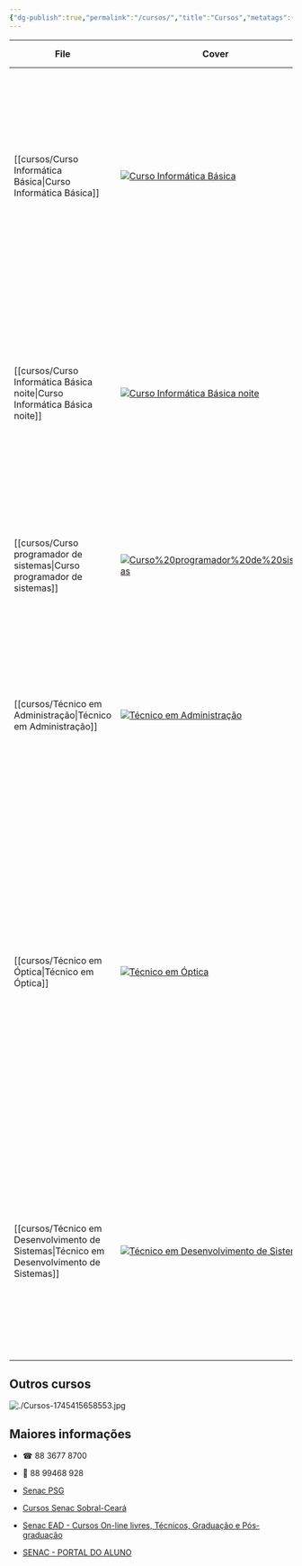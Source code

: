 ```yaml
---
{"dg-publish":true,"permalink":"/cursos/","title":"Cursos","metatags":{"description":"Programação de Cursos no Senac Ceará em Sobral"},"contentClasses":"cards cards-cols-3 cards-cover","tags":["curso","Senac"],"noteIcon":"1","updated":"2025-04-23T14:04:15.593-03:00"}
---
```





| File                                       | Cover                                                                                                                 | Carga horária             | 📄 Descrição                                                                                                                                                                                                                                                                                                                                                                                                                           | Inscrição                                                                                                                                                                             |
| ------------------------------------------ | --------------------------------------------------------------------------------------------------------------------- | ------------------------- | -------------------------------------------------------------------------------------------------------------------------------------------------------------------------------------------------------------------------------------------------------------------------------------------------------------------------------------------------------------------------------------------------------------------------------------- | ------------------------------------------------------------------------------------------------------------------------------------------------------------------------------------- |
| [[cursos/Curso Informática Básica\|Curso Informática Básica]]               | [![Curso Informática Básica](/img/user/cursos/curso-inf-bas-sab.png)](/cursos/curso-informatica-basica/)                               | Carga horária 66H👨🏻‍💻  | Dê o primeiro passo para entrar no mundo digital e se diferencie no mercado de trabalho. Neste curso, você aprende a utilizar o sistema operacional Windows e aplicativos de escritório como Word, Excel e navegadores de internet. Matricule-se agora e vem ser Senac!                                                                                                                                                                | Inscrições via [WhatsApp](https://api.whatsapp.com/send?1=pt_BR&phone=5585991913667&text=Ol%C3%A1,%20gostaria%20de%20me%20matricular%20no%20curso%20INFOMATICA%20-%202025.12.60)      |
| [[cursos/Curso Informática Básica noite\|Curso Informática Básica noite]]         | [![Curso Informática Básica noite](/img/user/cursos/curso-inf-bas-noite.png)](/cursos/curso-informatica-basica-noite/)                 | Carga horária 66H👨🏻‍💻  | Dê o primeiro passo para entrar no mundo digital e se diferencie no mercado de trabalho. Neste curso, você aprende a utilizar o sistema operacional Windows e aplicativos de escritório como Word, Excel e navegadores de internet. Matricule-se agora e vem ser Senac!                                                                                                                                                                | Inscrições via [88 99468-9288](https://api.whatsapp.com/send?1=pt_BR&phone=5585991913667&text=Ol%C3%A1,%20gostaria%20de%20me%20matricular%20no%20curso%20INFOMATICA%20-%202025.12.59) |
| [[cursos/Curso programador de sistemas\|Curso programador de sistemas]]          | [![Curso%20programador%20de%20sistemas](/img/user/cursos/curso-prog.jpeg)](/cursos/curso-programador-de-sistemas/)                     | Carga horária 200H👨🏻‍💻 | O curso capacita o participante em programação orientada a objetos, fundamentando-o para desenvolver aplicações de sistemas computacionais.                                                                                                                                                                                                                                                                                            | Inscrições via [link ⬇](https://psg.ce.senac.br/oportunidade/programador-de-sistemas-2/)                                                                                              |
| [[cursos/Técnico em Administração\|Técnico em Administração]]               | [![Técnico em Administração](/img/user/cursos/curso-tec-adm.jpeg)](/cursos/tecnico-em-administracao/)                                  | Carga horária 800H👨🏻‍💻 | executa atividades administrativas da organização relacionadas aos processos de gestão de pessoas, de operações logísticas, gestão de materiais e patrimônio, de marketing, de vendas e de finanças.                                                                                                                                                                                                                                   | Inscrições presenciais ou [link ⬇](https://cursos.ce.senac.br/produto/tecnico-em-administracao-sobral-noite-2025-12-66/)                                                              |
| [[cursos/Técnico em Óptica\|Técnico em Óptica]]                      | [![Técnico em Óptica](/img/user/cursos/curso-tec-optica.jpeg)](/cursos/tecnico-em-optica/)                                             | Carga horária 1200H👩🏻‍⚕ | Atua em laboratórios ópticos, estabelecimentos ópticos básicos e plenos, centros de adaptação de lentes de contato e também no ramo de vendas. Nesse curso, desenvolva competências relacionadas à óptica oftálmica e contatologia, permitindo sua atuação como consultor óptico, surfaçagista e montador de lentes oftálmicas, gestor de negócios, representante comercial de equipamentos, armações, lentes oftálmicas e de contato. | Inscrições presenciais ou [link ⬇](https://cursos.ce.senac.br/produto/tecnico-em-optica-sobral-noite-2025-12-64/)                                                                     |
| [[cursos/Técnico em Desenvolvimento de Sistemas\|Técnico em Desenvolvimento de Sistemas]] | [![Técnico em Desenvolvimento de Sistemas](/img/user/cursos/curso-tec-sistemas.jpeg)](/cursos/tecnico-em-desenvolvimento-de-sistemas/) | Carga horária1200H👨🏻‍💻 | Exerce funções técnicas, como: administração do sistema de banco de dados, desenvolver software, programar rotinas de sistema utilizando linguagens e técnicas de programação, programação de sistemas para desktop e para web, entre outras atividades.                                                                                                                                                                               | Inscrições presenciais ou [link ⬇](https://cursos.ce.senac.br/produto/tecnico-em-desenvolvimento-de-sistemas-sobral-noite-2025-12-67/)                                                |

## Outros cursos

![./Cursos-1745415658553.jpg](/img/user/Cursos-1745415658553.jpg)

## Maiores informações

 - ☎ 88 3677 8700
 - 📱 88 99468 928

 - [Senac PSG](https://psg.ce.senac.br/oportunidades/)
 - [Cursos Senac Sobral-Ceará](https://cursos.ce.senac.br/unidade/senac-sobral/)
 - [Senac EAD - Cursos On-line livres, Técnicos, Graduação e Pós-graduação](https://www.ead.senac.br/)
 - [SENAC - PORTAL DO ALUNO](https://cloud.plataforma.senac.br/senacportalaluno/#/login)

